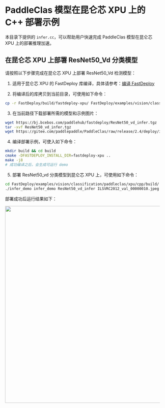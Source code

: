 # PaddleClas 模型在昆仑芯 XPU 上的 C++ 部署示例

本目录下提供的 `infer.cc`，可以帮助用户快速完成 PaddleClas 模型在昆仑芯 XPU 上的部署推理加速。

## 在昆仑芯 XPU 上部署 ResNet50_Vd 分类模型
请按照以下步骤完成在昆仑芯 XPU 上部署 ResNet50_Vd 检测模型：
1. 适用于昆仑芯 XPU 的 FastDeploy 库编译，具体请参考：[编译 FastDeploy](../../../../../../docs/cn/build_and_install/xpu.md)

2. 将编译后的库拷贝到当前目录，可使用如下命令：
```bash
cp -r FastDeploy/build/fastdeploy-xpu/ FastDeploy/examples/vision/classification/paddleclas/xpu/cpp/
```

3. 在当前路径下载部署所需的模型和示例图片：
```bash
wget https://bj.bcebos.com/paddlehub/fastdeploy/ResNet50_vd_infer.tgz
tar -xvf ResNet50_vd_infer.tgz
wget https://gitee.com/paddlepaddle/PaddleClas/raw/release/2.4/deploy/images/ImageNet/ILSVRC2012_val_00000010.jpeg
```

4. 编译部署示例，可使入如下命令：
```bash
mkdir build && cd build
cmake -DFASTDEPLOY_INSTALL_DIR=fastdeploy-xpu ..
make -j8
# 成功编译之后，会生成可运行 demo
```

5. 部署 ResNet50_vd 分类模型到昆仑芯 XPU 上，可使用如下命令：
```bash
cd FastDeploy/examples/vision/classification/paddleclas/xpu/cpp/build/
./infer_demo infer_demo ResNet50_vd_infer ILSVRC2012_val_00000010.jpeg
```

部署成功后运行结果如下：

<img width="640" src="https://user-images.githubusercontent.com/30516196/204544266-11ae044b-d5ee-4613-a026-e1dec788bed7.png">
